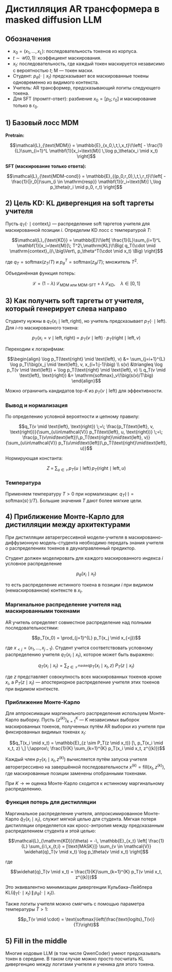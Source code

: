 # Дистилляция AR трансформера в masked diffusion LLM

## Обозначения

- $x_0 = (x_1,\dots,x_L)$: последовательность токенов из корпуса.
- $t \sim \mathcal{U}(0,1)$: коэффициент маскирования.
- $x_t$: последовательность, где каждый токен маскируется независимо с вероятностью $t$; M — токен маски.
- Студент: $p_\theta(\cdot \mid x_t)$ предсказывает все маскированные токены одновременно из видимого контекста.
- Учитель: AR трансформер, предсказывающий логиты следующего токена.
- Для SFT (промпт-ответ): разбиение $x_0 = [p_0; r_0]$ и маскирование только в $r_0$.

## 1) Базовый лосс MDM

**Pretrain:**

$$\mathcal{L}_{\text{MDM}} = \mathbb{E}_{x_0,\,t,\,x_t}\!\left[ - \frac{1}{L}\sum_{i=1}^L \mathbf{1}[x_i=\text{M}] \,\log p_\theta(x_i \mid x_t) \right]$$

**SFT (маскирование только ответа):**

$$\mathcal{L}_{\text{MDM-cond}} = \mathbb{E}_{(p_0,r_0),\,t,\,r_t}\!\left[ - \frac{1}{|r_0|}\sum_{i \in \mathrm{resp}} \mathbf{1}[r_i=\text{M}] \,\log p_\theta(r_i \mid p_0, r_t) \right]$$

## 2) Цель KD: KL дивергенция на soft таргеты учителя

Пусть $q_T(\cdot \mid \mathrm{context}_i)$ — распределение soft таргетов учителя для маскированной позиции $i$. Определим KD лосс с температурой $T$:

$$\mathcal{L}_{\text{KD}} = \mathbb{E}\!\left[ \frac{1}{L}\sum_{i=1}^L \mathbf{1}[x_i=\text{M}]\; T^2\,\mathrm{KL}\!\Big( q_T(\cdot \mid \mathrm{context}_i)\,\big\Vert\, p_\theta^T(\cdot \mid x_t) \Big) \right]$$

где $q_T = \mathrm{softmax}(z_T/T)$ и $p_\theta^T = \mathrm{softmax}(z_\theta/T)$; множитель $T^2$.

Объединённая функция потерь:

$$\mathcal{L} = (1-\lambda)\,\mathcal{L}_{\text{MDM или MDM-SFT}} + \lambda\,\mathcal{L}_{\text{KD}},\quad \lambda \in [0,1]$$

## 3) Как получить soft таргеты от учителя, который генерирует слева направо

Студенту нужны в $q_T(x_i \mid \text{left},\text{right})$, но учитель предсказывает $p_T(\cdot \mid \text{left})$. Для $i$-го маскированного токена:

$$p_T(x_i{=}v \mid \text{left}, \text{right}) \;\propto\; p_T(v \mid \text{left})\;\cdot\; p_T(\text{right} \mid \text{left}, v)$$

Переходим к логарифмам:

$$\begin{align}
\log p_T(\text{right} \mid \text{left}, v) &= \sum_{j=i+1}^{L} \log p_T\!\big(x_j \mid \text{left}, v, x_{i+1:j-1}\big) \\
s(v) &\triangleq \log p_T(v \mid \text{left}) + \log p_T(\text{right} \mid \text{left}, v) \\
q_T(v \mid \text{left}, \text{right}) &= \mathrm{softmax}_v\!\big(s(v)/T\big)
\end{align}$$

Можно ограничить кандидатов top-$K$ из $p_T(v \mid \text{left})$ для эффективности.

### Вывод и нормализация

По определению условной вероятности и цепному правилу:

$$q_T(v \mid \text{left}, \text{right}) \;=\; \frac{p_T(\text{left}, v, \text{right})}{\sum_{u\in\mathcal{V}} p_T(\text{left}, u, \text{right})} \;=\; \frac{p_T(v\mid\text{left})\,p_T(\text{right}\mid\text{left}, v)}{\sum_{u\in\mathcal{V}} p_T(u\mid\text{left})\,p_T(\text{right}\mid\text{left}, u)}$$

Нормирующая константа:

$$Z \;=\; \sum_{u\in\mathcal{V}} p_T(u\mid\text{left})\,p_T(\text{right}\mid\text{left}, u)$$

### Температура

Применяем температуру $T > 0$ при нормализации: $q_T(\cdot) = \mathrm{softmax}(s(\cdot)/T)$. Большие значения $T$ дают более мягкие цели.

## 4) Приближение Монте-Карло для дистилляции между архитектурами

При дистилляции автарегрессивной модели-учителя в маскированно-диффузионную модель-студента необходимо передать знания учителя о распределениях токенов в двунаправленный предиктор.

Студент должен моделировать для каждого маскированного индекса $i$ условное распределение

$$p_\theta(x_i \mid x_t)$$

то есть распределение истинного токена в позиции $i$ при видимом (немаскированном) контексте в $x_t$.

### Маргинальное распределение учителя над маскированными токенами

AR учитель определяет совместное распределение над полными последовательностями:

$$p_T(x_0) = \prod_{j=1}^{L} p_T(x_j \mid x_{<j})$$

где $x_{<j} = (x_1, \ldots, x_{j-1})$. Студент учится соответствовать условному распределению учителя $q_T(x_i \mid x_t)$, которое может быть выражено:

$$q_T(x_i \mid x_t) = \sum_{z \in \mathcal{V}^{\text{masked}}} p_T(x_i \mid x_t, z)\; P_T(z \mid x_t)$$

где $z$ представляет совокупность всех маскированных токенов кроме $x_i$, а $P_T(z \mid x_t)$ — апостериорное распределение учителя этих токенов при видимом контексте.

### Приближение Монте-Карло

Для аппроксимации маргинального распределения используем Монте-Карло выборку. Пусть $\{z^{(k)}\}_{k=1}^K$ — $K$ независимых выборок маскированных токенов, полученных путём AR выборки из учителя при фиксированных видимых токенах $x_t$:

$$q_T(x_i \mid x_t) = \mathbb{E}_{z \sim P_T(z \mid x_t)} [\, p_T(x_i \mid x_t, z) \,] \;\approx\; \frac{1}{K} \sum_{k=1}^{K} p_T(x_i \mid x_t, z^{(k)})$$

Каждый член $p_T(x_i \mid x_t, z^{(k)})$ вычисляется путём запуска учителя авторегрессивно на завершённой последовательности $x^{(k)} = \text{fill}(x_t, z^{(k)})$, где маскированные позиции заменены отобранными токенами.

При $K \to \infty$ оценка Монте-Карло сходится к истинному маргинальному распределению.

### Функция потерь для дистилляции

Маргинальное распределение учителя, аппроксимированное Монте-Карло $\widehat{q}_T(x_i \mid x_t)$, служит мягкой целью для студента. Мягкая потеря дистилляции определяется как кросс-энтропия между предсказанным распределением студента и этой целью:

$$\mathcal{L}_{\mathrm{KD}}(\theta) = -\, \mathbb{E}_{x_t} \left[ \frac{1}{L} \sum_{i:\,x_{t,i} = [\text{MASK}]} \sum_{v \in \mathcal{V}} \widehat{q}_T(v \mid x_t) \log p_\theta(v \mid x_t) \right]$$

где

$$\widehat{q}_T(v \mid x_t) = \frac{1}{K}\sum_{k=1}^{K} p_T(v \mid x_t, z^{(k)})$$

Это эквивалентно минимизации дивергенции Кульбака–Лейблера $\mathrm{KL}(\widehat{q}_T(\cdot \mid x_t) \,\|\, p_\theta(\cdot \mid x_t))$.

Также логиты учителя можно смягчить с помощью параметра температуры $T > 1$:

$$p_T(v \mid \cdot) = \text{softmax}\left(\frac{\text{logits}_T(v)}{T}\right)$$

## 5) Fill in the middle

Многие кодовые LLM (в том числе QwenCoder) умеют предсказывать токен в середине. В таком случае можно просто посчитать KL дивергенцию между логитами учителя и ученика для этого токена.

